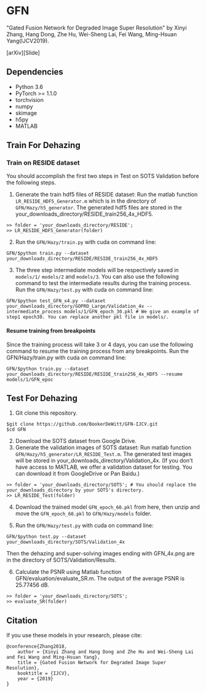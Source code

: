 # GFN
"Gated Fusion Network for Degraded Image Super Resolution" by Xinyi Zhang, Hang Dong, Zhe Hu, Wei-Sheng Lai, Fei Wang, Ming-Hsuan Yang(IJCV2019).

[arXiv][Slide]

## Dependencies
* Python 3.6
* PyTorch >= 1.1.0
* torchvision
* numpy
* skimage
* h5py
* MATLAB
## Train For Dehazing
### Train on RESIDE dataset
You should accomplish the first two steps in Test on SOTS Validation before the following steps.


1. Generate the train hdf5 files of RESIDE dataset: Run the matlab function `LR_RESIDE_HDF5_Generator.m` which is in the directory of `GFN/Hazy/h5_generator`. The generated hdf5 files are stored in the your_downloads_directory/RESIDE_train256_4x_HDF5.
```
>> folder = 'your_downloads_directory/RESIDE';
>> LR_RESIDE_HDF5_Generator(folder)
```
2. Run the `GFN/Hazy/train.py` with cuda on command line:
```
GFN/$python train.py --dataset your_downloads_directory/RESIDE/RESIDE_train256_4x_HDF5
```
3. The three step intermediate models will be respectively saved in `models/1/` `models/2` and `models/3`. You can also use the following command to test the intermediate results during the training process. Run the `GFN/Hazy/test.py` with cuda on command line:
```
GFN/$python test_GFN_x4.py --dataset your_downloads_directory/GOPRO_Large/Validation_4x --intermediate_process models/1/GFN_epoch_30.pkl # We give an example of step1 epoch30. You can replace another pkl file in models/.
```
#### Resume training from breakpoints
Since the training process will take 3 or 4 days, you can use the following command to resume the training process from any breakpoints. Run the GFN/Hazy/train.py with cuda on command line:
```
GFN/$python train.py --dataset your_downloads_directory/RESIDE/RESIDE_train256_4x_HDF5 --resume models/1/GFN_epoc
```
## Test For Dehazing
1. Git clone this repository.
```
$git clone https://github.com/BookerDeWitt/GFN-IJCV.git
$cd GFN
```
2. Download the SOTS dataset from Google Drive.
3. Generate the validation images of SOTS dataset: Run matlab function `GFN/Hazy/h5_generator/LR_RESIDE_Test.m`. The generated test images will be stored in your_downloads_directory/Validation_4x.
(If you don't have access to MATLAB, we offer a validation dataset for testing. You can download it from GoogleDrive or Pan Baidu.)
```
>> folder = 'your_downloads_directory/SOTS'; # You should replace the your_downloads_directory by your SOTS's directory.
>> LR_RESIDE_Test(folder)
```
4. Download the trained model `GFN_epoch_60.pkl` from here, then unzip and move the `GFN_epoch_60.pkl` to `GFN/Hazy/models` folder.

5. Run the `GFN/Hazy/test.py` with cuda on command line:
```
GFN/$python test.py --dataset your_downloads_directory/SOTS/Validation_4x
```
Then the dehazing and super-solving images ending with GFN_4x.png are in the directory of SOTS/Validation/Results.

6. Calculate the PSNR using Matlab function GFN/evaluation/evaluate_SR.m. The output of the average PSNR is 25.77456 dB.
``` 
>> folder = 'your_downloads_directory/SOTS';
>> evaluate_SR(folder)
```
## Citation
If you use these models in your research, please cite:
```
@conference{Zhang2018,
	author = {Xinyi Zhang and Hang Dong and Zhe Hu and Wei-Sheng Lai and Fei Wang and Ming-Hsuan Yang},
	title = {Gated Fusion Network for Degraded Image Super Resolution},
	booktitle = {IJCV},
	year = {2019}
}
```
